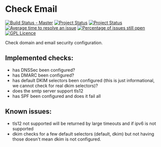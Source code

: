 # Check Email
[![Build Status - Master](https://travis-ci.org/dutchcoders/checkmail.svg?branch=master)](https://travis-ci.org/dutchcoders/checkmail)
[![Project Status](http://opensource.box.com/badges/active.svg)](http://opensource.box.com/badges)
[![Project Status](http://opensource.box.com/badges/maintenance.svg)](http://opensource.box.com/badges)
[![Average time to resolve an issue](http://isitmaintained.com/badge/resolution/dutchcoders/checkmail.svg)](http://isitmaintained.com/project/major/MySQLTuner-perl "Average time to resolve an issue")
[![Percentage of issues still open](http://isitmaintained.com/badge/open/dutchcoders/checkmail.svg)](http://isitmaintained.com/project/dutchcoders/checkmail "Percentage of issues still open")
[![GPL Licence](https://badges.frapsoft.com/os/gpl/gpl.png?v=103)](https://opensource.org/licenses/GPL-3.0/)

Check domain and email security configuration. 

## Implemented checks:

* has DNSSec been configured?
* has DMARC been configured?
* has default DKIM selectors been configured (this is just informational, we cannot check for real dkim selectors)?
* does the smtp server support tls12
* has SPF been configured and does it fail all

## Known issues:
* tls12 not supported will be returned by large timeouts and if ipv6 is not supported
* dkim checks for a few default selectors (default, dkim) but not having those doesn't mean dkim is not configured. 

